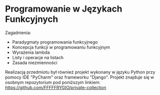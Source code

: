 # Programowanie w Językach Funkcyjnych

Zagadnienia:
* Paradygmaty programowania funkcyjnego
* Koncepcja funkcji w programowaniu funkcyjnym
* Wyrażenia lambda
* Listy i operacje na listach
* Zasada niezmienności

Realizacją przedmiotu był również projekt wykonany w języku Python przy pomocy IDE "PyCharm" oraz frameworku "Django". Projekt znajduje się w osobnym repozytorium pod poniższym linkiem:
https://github.com/FFFFFRYGIO/private-collection
